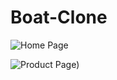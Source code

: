 # Boat-Clone

![Home Page](https://github.com/JahirPendhari09/Boat-Clone/assets/128920395/19ae71c4-373e-4bab-9de4-5cf4d3b627ec)


![Product Page)](https://github.com/JahirPendhari09/Boat-Clone/assets/128920395/05c7dd8b-2153-4f4b-9475-8b8e21aba02a)
